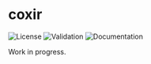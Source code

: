 # coxir

![License](https://img.shields.io/github/license/satom99/coxir.svg)
![Validation](https://github.com/satom99/coxir2/actions/workflows/validation.yml/badge.svg)
![Documentation](https://github.com/satom99/coxir2/actions/workflows/documentation.yml/badge.svg)

Work in progress.
